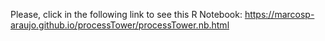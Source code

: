 Please, click in the following link to see this R Notebook:
https://marcosp-araujo.github.io/processTower/processTower.nb.html
